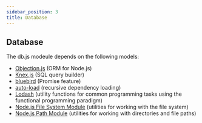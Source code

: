 ```yaml
---
sidebar_position: 3
title: Database
---
```


Database
--------

The db.js modeule depends on the following models:

- [Objection.js][Objection.js] (ORM for Node.js)
- [Knex.js][Knex.js] (SQL query builder)
- [bluebird][bluebird] (Promise feature)
- [auto-load][auto-load] (recursive dependency loading)
- [Lodash][Lodash] (utility functions for common programming tasks using the functional programming paradigm)
- [Node.js File System Module][Node.js File System Module] (utilities for working with the file system)
- [Node.js Path Module][Node.js Path Module] (utilities for working with directories and file paths)

[auto-load]: https://www.npmjs.com/package/auto-load

[bluebird]: https://www.npmjs.com/package/bluebird

[Knex.js]: https://knexjs.org/

[Lodash]: https://lodash.com/

[Node.js File System Module]: https://www.w3schools.com/nodejs/nodejs_filesystem.asp
[Node.js Path Module]: https://www.w3schools.com/nodejs/ref_path.asp

[Objection.js]: https://vincit.github.io/objection.js/
